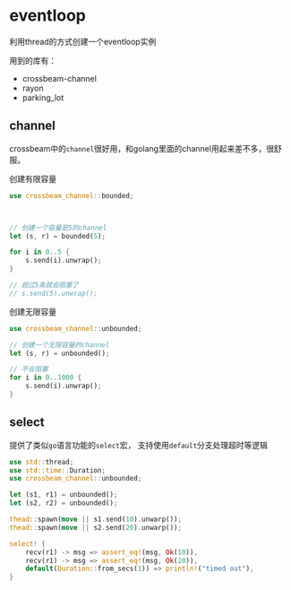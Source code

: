# eventloop 

利用thread的方式创建一个eventloop实例

用到的库有：
- crossbeam-channel
- rayon
- parking_lot

## channel
crossbeam中的`channel`很好用，和golang里面的channel用起来差不多，很舒服。

创建有限容量
```rust
use crossbeam_channel::bounded;



// 创建一个容量是5的channel
let (s, r) = bounded(5);

for i in 0..5 {
    s.send(i).unwrap();
}

// 超过5条就会阻塞了
// s.send(5).unwrap();
```

创建无限容量

```rust
use crossbeam_channel::unbounded;

// 创建一个无限容量的channel
let (s, r) = unbounded();

// 不会阻塞
for i in 0..1000 {
    s.send(i).unwrap();
}
```

## select
提供了类似`go`语言功能的`select`宏， 支持使用`default`分支处理超时等逻辑

```rust
use std::thread;
use std::time::Duration;
use crossbeam_channel::unbounded;

let (s1, r1) = unbounded();
let (s2, r2) = unbounded();

thead::spawn(move || s1.send(10).unwarp());
thead::spawn(move || s2.send(20).unwarp());

select! {
    recv(r1) -> msg => assert_eq!(msg, Ok(10)),
    recv(r1) -> msg => assert_eq!(msg, Ok(20)),
    default(Duration::from_secs(1)) => println!("timed out"),
}
```